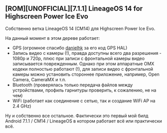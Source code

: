 ## [ROM][UNOFFICIAL][7.1.1] LineageOS 14 for Highscreen Power Ice Evo 

Собственно ветка LineageOS 14 (CM14) для Highscreen Power Ice Evo. 

На данный момент в этом дереве работает:

* GPS (огромное спасибо [danielhk](https://github.com/danielhk)  за его код GPS HAL)
* Запись видео с камеры (!), правда доступны всего два разрешения - 1080p и 720p, плюс при записи с фронтальной камеры видео записывается поврежденным. Однако при этом аппаратные OMX кодеки полностью работают (!), для записи видео с фронтальной камеры можно установить стороннее приложение, например, Open Camera, CameraMX и т.п.
* Bluetooth (проверялась только передача файлов между устройствами, профиль гарнитуры проверить, к сожалению, не на чем)
* WiFi (работает как соединение с сетью, так и создание WiFi AP на 2.4 GHz)

Ну и собственно все остальное. Фактически это первый мой билд Android 7.1.1 / CM14 / LineageOS в котором работает всё или практически всё.





